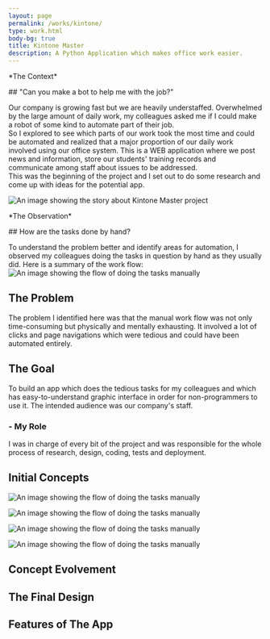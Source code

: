 ```yaml
---
layout: page
permalink: /works/kintone/
type: work.html
body-bg: true
title: Kintone Master
description: A Python Application which makes office work easier.
---
```

<p class="tag" markdown="1">*The Context*</p>
## "Can you make a bot to help me with the job?"

Our company is growing fast but we are heavily understaffed. Overwhelmed by the large amount of daily work, my colleagues asked me if I could make a robot of some kind to automate part of their job. <br>
So I explored to see which parts of our work took the most time and could be automated and realized that a major proportion of our daily work involved using our office system. This is a WEB application where we post news and information, store our students' training records and communicate among staff about issues to be addressed.<br>
This was the beginning of the project and I set out to do some research and come up with ideas for the potential app.<br>

![An image showing the story about Kintone Master project](../../assets/images/kintone/kintone.png)<br>

<span class="paragraph"></span>

<p class="tag" markdown="1">*The Observation*</p>
## How are the tasks done by hand?

To understand the problem better and identify areas for automation, I observed my colleagues doing the tasks in question by hand as they usually did. Here is a summary of the work flow:
![An image showing the flow of doing the tasks manually](../../assets/images/kintone/flow.png)

<span class="paragraph"></span>

## The Problem

The problem I identified here was that the manual work flow was not only time-consuming but physically and mentally exhausting. It involved a lot of clicks and page navigations which were tedious and could have been automated entirely.

<span class="paragraph"></span>

## The Goal

To build an app which does the tedious tasks for my colleagues and which has easy-to-understand graphic interface in order for non-programmers to use it.
The intended audience was our company's staff.

<span class="paragraph"></span>

### - My Role

I was in charge of every bit of the project and was responsible for the whole process of research, design, coding, tests and deployment.

<span class="paragraph"></span>

## Initial Concepts

<div class="row" markdown="1">
<div class="col-md-8" markdown="1">

![An image showing the flow of doing the tasks manually](../../assets/images/kintone/sketches/gui_initial_sketch.png)

</div>
<div class="col-md-4" markdown="1">

![An image showing the flow of doing the tasks manually](../../assets/images/kintone/sketches/gui_sketch_2.png)

</div>
<div class="col-md-6" markdown="1">

![An image showing the flow of doing the tasks manually](../../assets/images/kintone/sketches/dropdown_sketch.jpg)

</div>
<div class="col-md-6" markdown="1">

![An image showing the flow of doing the tasks manually](../../assets/images/kintone/sketches/logic_sketch.png)

</div>
</div>

<span class="paragraph"></span>

## Concept Evolvement

## The Final Design

## Features of The App